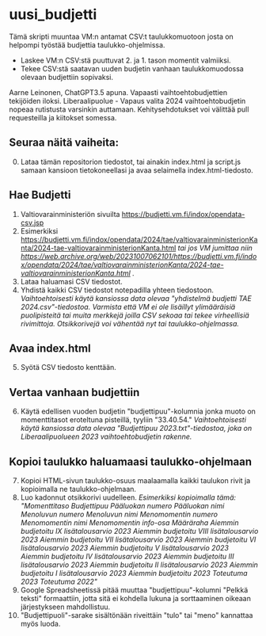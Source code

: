 # uusi_budjetti
 Tämä skripti muuntaa VM:n antamat CSV:t taulukkomuotoon josta on helpompi työstää budjettia taulukko-ohjelmissa. 
 * Laskee VM:n CSV:stä puuttuvat 2. ja 1. tason momentit valmiiksi.
 * Tekee CSV:stä saatavan uuden budjetin vanhaan taulukkomuodossa olevaan budjettiin sopivaksi.

 Aarne Leinonen, ChatGPT3.5 apuna. Vapaasti vaihtoehtobudjettien tekijöiden iloksi. Liberaalipuolue - Vapaus valita 2024 vaihtoehtobudjetin nopeaa rutistusta varsinkin auttamaan. Kehitysehdotukset voi välittää pull requesteilla ja kiitokset somessa.

## Seuraa näitä vaiheita:
 0. Lataa tämän repositorion tiedostot, tai ainakin index.html ja script.js samaan kansioon tietokoneellasi ja avaa selaimella index.html-tiedosto.

## Hae Budjetti
 1. Valtiovarainministeriön sivuilta https://budjetti.vm.fi/indox/opendata-csv.jsp
 2. Esimerkiksi https://budjetti.vm.fi/indox/opendata/2024/tae/valtiovarainministerionKanta/2024-tae-valtiovarainministerionKanta.html _tai jos VM jumittaa niin https://web.archive.org/web/20231007062101/https://budjetti.vm.fi/indox/opendata/2024/tae/valtiovarainministerionKanta/2024-tae-valtiovarainministerionKanta.html ._
 3. Lataa haluamasi CSV tiedostot.
 4. Yhdistä kaikki CSV tiedostot notepadilla yhteen tiedostoon. _Vaihtoehtoisesti käytä kansiossa data olevaa "yhdistelmä budjetti TAE 2024.csv"-tiedostoa. Varmista että VM ei ole lisäillyt ylimääräisiä puolipisteitä tai muita merkkejä joilla CSV sekoaa tai tekee virheellisiä rivimittoja. Otsikkorivejä voi vähentää nyt tai taulukko-ohjelmassa._

## Avaa index.html
 5. Syötä CSV tiedosto kenttään.

## Vertaa vanhaan budjettiin
 6. Käytä edellisen vuoden budjetin "budjettipuu"-kolumnia jonka muoto on momenttitasot eroteltuna pisteillä, tyyliin "33.40.54." _Vaihtoehtoisesti käytä kansiossa data olevaa "Budjettipuu 2023.txt"-tiedostoa, joka on Liberaalipuolueen 2023 vaihtoehtobudjetin rakenne._

## Kopioi taulukko haluamaasi taulukko-ohjelmaan
 7. Kopioi HTML-sivun taulukko-osuus maalaamalla kaikki taulukon rivit ja kopioimalla ne taulukko-ohjelmaan.
 8. Luo kadonnut otsikkorivi uudelleen. _Esimerkiksi kopioimalla tämä: "Momenttitaso	Budjettipuu	Pääluokan numero	Pääluokan nimi	Menoluvun numero	Menoluvun nimi	Menomomentin numero	Menomomentin nimi	Menomomentin info-osa	Määräraha	Aiemmin budjetoitu IX lisätalousarvio 2023	Aiemmin budjetoitu VIII lisätalousarvio 2023	Aiemmin budjetoitu VII lisätalousarvio 2023	Aiemmin budjetoitu VI lisätalousarvio 2023	Aiemmin budjetoitu V lisätalousarvio 2023	Aiemmin budjetoitu IV lisätalousarvio 2023	Aiemmin budjetoitu III lisätalousarvio 2023	Aiemmin budjetoitu II lisätalousarvio 2023	Aiemmin budjetoitu I lisätalousarvio 2023	Aiemmin budjetoitu 2023	Toteutuma 2023	Toteutuma 2022"_
 8. Google Spreadsheetissä pitää muuttaa "budjettipuu"-kolumni "Pelkkä teksti" formaattiin, jotta sitä ei kohdella lukuna ja sorttaaminen oikeaan järjestykseen mahdollistuu.
 9. "Budjettipuoli"-sarake sisältönään riveittäin "tulo" tai "meno" kannattaa myös luoda.